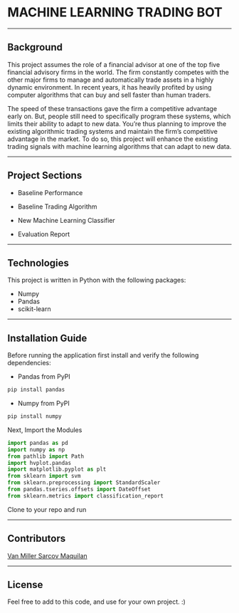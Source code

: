 
# MACHINE LEARNING TRADING BOT

___

## Background

This project assumes the role of a financial advisor at one of the top five financial advisory firms in the world. The firm constantly competes with the other major firms to manage and automatically trade assets in a highly dynamic environment. In recent years, it has heavily profited by using computer algorithms that can buy and sell faster than human traders.

The speed of these transactions gave the firm a competitive advantage early on. But, people still need to specifically program these systems, which limits their ability to adapt to new data. You’re thus planning to improve the existing algorithmic trading systems and maintain the firm’s competitive advantage in the market. To do so, this project will enhance the existing trading signals with machine learning algorithms that can adapt to new data.



---

## Project Sections

* Baseline Performance

* Baseline Trading Algorithm

* New Machine Learning Classifier

* Evaluation Report


---

## Technologies

This project is written in Python with the following packages:

* Numpy
* Pandas
* scikit-learn

---

## Installation Guide

Before running the application first install and verify the following dependencies:

* Pandas from PyPI
```python
pip install pandas
```
* Numpy from PyPI
```python
pip install numpy
```

Next, Import the Modules

```python
import pandas as pd
import numpy as np
from pathlib import Path
import hvplot.pandas
import matplotlib.pyplot as plt
from sklearn import svm
from sklearn.preprocessing import StandardScaler
from pandas.tseries.offsets import DateOffset
from sklearn.metrics import classification_report
```

Clone to your repo and run

---



## Contributors

[Van Miller Sarcov Maquilan](https://www.linkedin.com/in/van-miller-sarcov-maquilan-20b472202/) 


---

## License

Feel free to add to this code, and use for your own project. :)
